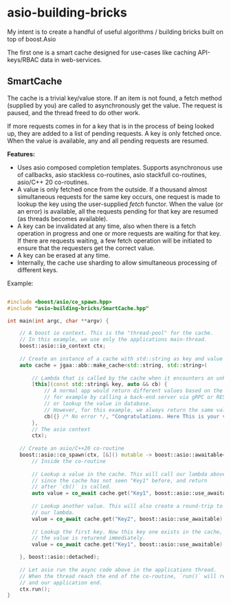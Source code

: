 # asio-building-bricks

My intent is to create a handful of useful algorithms / building bricks built on top of boost.Asio

The first one is a smart cache designed for use-cases like caching API-keys/RBAC data in web-services. 

## SmartCache

The cache is a trivial key/value store. If an item is not found,
a fetch method (supplied by you) are called to asynchronously get the
value. The request is paused, and the thread freed to do other work.

If more requests comes in for a key that is in the process of being looked up,
they are added to a list of pending requests. A key is only fetched once. When
the value is available, any and all pending requests are resumed.

**Features:**

- Uses asio composed completion templates. Supports asynchronous use of callbacks, 
asio stackless co-routines, asio stackfull co-routines, asio/C++ 20 co-routines.
- A value is only fetched once from the outside. If a thousand almost simultaneous requests for the same key occurs, one request is made to lookup the key using the user-supplied *fetch* functor. When the value (or an error) is available, all the requests pending for that key are resumed (as threads becomes available). 
- A key can be invalidated at any time, also when there is a fetch operation in progress and one or more requests are waiting for that key. If there are requests waiting, a few fetch operation will be initiated to ensure that the requesters get the correct value.
- A key can be erased at any time. 
- Internally, the cache use sharding to allow simultaneous processing of different keys.

Example: 
```C++

#include <boost/asio/co_spawn.hpp>
#include "asio-building-bricks/SmartCache.hpp"

int main(int argc, char **argv) {

    // A boost io context. This is the "thread-pool" for the cache.
    // In this example, we use only the applications main-thread.
    boost::asio::io_context ctx;
    
    // Create an instance of a cache with std::string as key and value types. 
    auto cache = jgaa::abb::make_cache<std::string, std::string>(
    
        // Lambda that is called by the cache when it encounters an unknown key.
        [this](const std::string& key, auto && cb) {
            // A normal app would return different values based on the key,
            // for example by calling a back-end server via gRPC or REST,
            // or lookup the value in database. 
            // However, for this example, we always return the same value.
            cb({} /* No error */, "Congratulations. Here This is your value");
        }, 
        // The asio context
        ctx);
     
    // Create an asio/C++20 co-routine
    boost::asio::co_spawn(ctx, [&]() mutable -> boost::asio::awaitable<void> {
        // Inside the co-routine    
        
        // Lookup a value in the cache. This will call our lambda above,
        // since the cache has not seen "Key1" before, and return 
        // after `cb()` is called. 
        auto value = co_await cache.get("Key1", boost::asio::use_awaitable)
        
        // Lookup another value. This will also create a round-trip to 
        // our lambda.
        value = co_await cache.get("Key2", boost::asio::use_awaitable)
        
        // Lookup the first key. Now this key one exists in the cache, and
        // the value is returend immediately.
        value = co_await cache.get("Key1", boost::asio::use_awaitable)

    }, boost::asio::detached);
    
    // Let asio run the async code above in the applications thread.
    // When the thread reach the end of the co-routine, `run()` will return
    // and our application end.
    ctx.run();
}
```


